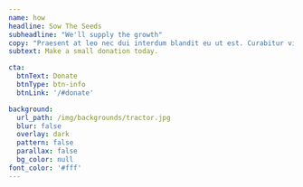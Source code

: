 ```yaml
---
name: how
headline: Sow The Seeds
subheadline: "We'll supply the growth"
copy: "Praesent at leo nec dui interdum blandit eu ut est. Curabitur vitae nisl sit amet velit rhoncus tristique. Ut vel ligula velit. Sed in tempus arcu, at accumsan nisl."
subtext: Make a small donation today.

cta:
  btnText: Donate
  btnType: btn-info
  btnLink: '/#donate'

background:
  url_path: /img/backgrounds/tractor.jpg
  blur: false
  overlay: dark
  pattern: false
  parallax: false
  bg_color: null
font_color: '#fff'
---
```

